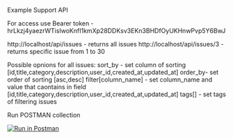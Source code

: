Example Support API

For access use Bearer token - hrLkzj4yaezrWTisIwoKnfI1kmXp28DDKsv3EKn3BHDfOyUKHnwPvp5Y6BwJ 

http://localhost/api/issues - returns all issues
http://localhost/api/issues/3 - returns specific issue from 1 to 30 

Possible opnions for all issues:
sort_by - set column of sorting [id,title,category,description,user_id,created_at,updated_at]
order_by- set order of sorting [asc,desc]
filter[column_name] - set column_name and value that caontains in field [id,title,category,description,user_id,created_at,updated_at]
tags[] - set tags of filtering issues

Run POSTMAN collection 

[![Run in Postman](https://run.pstmn.io/button.svg)](https://app.getpostman.com/run-collection/20879151-766066e4-7f97-4c15-b215-20d29faaa4aa?action=collection%2Ffork&collection-url=entityId%3D20879151-766066e4-7f97-4c15-b215-20d29faaa4aa%26entityType%3Dcollection%26workspaceId%3D90684aef-822b-4f2a-90c4-6d995817a93e)
